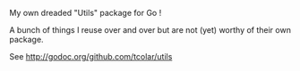 
My own dreaded "Utils" package for Go !

A bunch of things I reuse over and over but are not (yet) worthy of their own package.

See http://godoc.org/github.com/tcolar/utils
